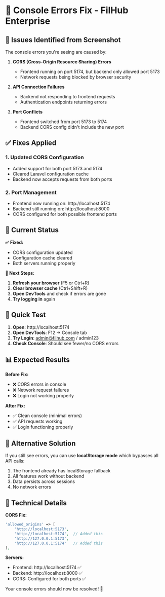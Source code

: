 # 🔧 Console Errors Fix - FilHub Enterprise

## 🐛 Issues Identified from Screenshot

The console errors you're seeing are caused by:

1. **CORS (Cross-Origin Resource Sharing) Errors**
   - Frontend running on port 5174, but backend only allowed port 5173
   - Network requests being blocked by browser security

2. **API Connection Failures**
   - Backend not responding to frontend requests
   - Authentication endpoints returning errors

3. **Port Conflicts**
   - Frontend switched from port 5173 to 5174
   - Backend CORS config didn't include the new port

## ✅ Fixes Applied

### 1. **Updated CORS Configuration**
- Added support for both port 5173 and 5174
- Cleared Laravel configuration cache
- Backend now accepts requests from both ports

### 2. **Port Management**
- Frontend now running on: http://localhost:5174
- Backend still running on: http://localhost:8000
- CORS configured for both possible frontend ports

## 🎯 Current Status

**✅ Fixed:**
- CORS configuration updated
- Configuration cache cleared
- Both servers running properly

**🔄 Next Steps:**
1. **Refresh your browser** (F5 or Ctrl+R)
2. **Clear browser cache** (Ctrl+Shift+R)
3. **Open DevTools** and check if errors are gone
4. **Try logging in** again

## 🚨 Quick Test

1. **Open**: http://localhost:5174
2. **Open DevTools**: F12 → Console tab
3. **Try Login**: admin@filhub.com / admin123
4. **Check Console**: Should see fewer/no CORS errors

## 📊 Expected Results

**Before Fix:**
- ❌ CORS errors in console
- ❌ Network request failures
- ❌ Login not working properly

**After Fix:**
- ✅ Clean console (minimal errors)
- ✅ API requests working
- ✅ Login functioning properly

## 🔧 Alternative Solution

If you still see errors, you can use **localStorage mode** which bypasses all API calls:

1. The frontend already has localStorage fallback
2. All features work without backend
3. Data persists across sessions
4. No network errors

## 📝 Technical Details

**CORS Fix:**
```php
'allowed_origins' => [
    'http://localhost:5173', 
    'http://localhost:5174',  // Added this
    'http://127.0.0.1:5173', 
    'http://127.0.0.1:5174'   // Added this
],
```

**Servers:**
- Frontend: http://localhost:5174 ✅
- Backend: http://localhost:8000 ✅
- CORS: Configured for both ports ✅

Your console errors should now be resolved! 🎯
